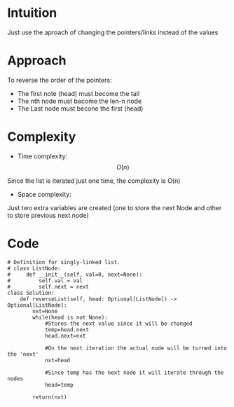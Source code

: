 # Intuition
<!-- Describe your first thoughts on how to solve this problem. -->
Just use the aproach of changing the pointers/links instead of the values

# Approach
<!-- Describe your approach to solving the problem. -->
To reverse the order of the pointers:
* The first note (head) must become the tail
* The nth node must become the len-n node
* The Last node must becone the first (head)


# Complexity
- Time complexity: $$O(n)$$
<!-- Add your time complexity here, e.g. $$O(n)$$ -->
Since the list is iterated just one time, the complexity is O(n)

- Space complexity:
<!-- Add your space complexity here, e.g. $$O(n)$$ -->
Just two extra variables are created (one to store the next Node and other to store previous next node)

# Code
```python3 []
# Definition for singly-linked list.
# class ListNode:
#     def __init__(self, val=0, next=None):
#         self.val = val
#         self.next = next
class Solution:
    def reverseList(self, head: Optional[ListNode]) -> Optional[ListNode]:
        nxt=None
        while(head is not None):
            #Stores the next value since it will be changed
            temp=head.next
            head.next=nxt

            #On the next iteration the actual node will be turned into the 'next'
            nxt=head

            #Since temp has the next node it will iterate through the nodes
            head=temp
            
        return(nxt)

```